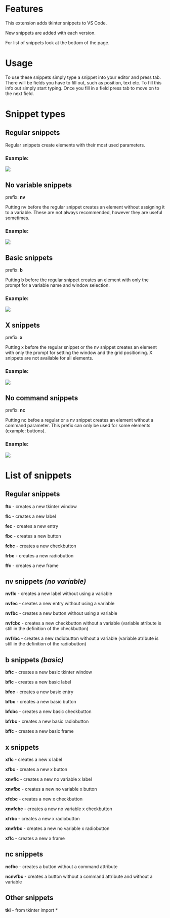 # Features

This extension adds tkinter snippets to VS Code.

New snippets are added with each version.

For list of snippets look at the bottom of the page.

# Usage

To use these snippets simply type a snippet into your editor and press tab. There will be fields you have to fill out, such as position, text etc. To fill this info out simply start typing. Once you fill in a field press tab to move on to the next field.

# Snippet types

## Regular snippets

Regular snippets create elements with their most used parameters.

### Example:

![](images/flcexample.png)

## No variable snippets

prefix: **nv** 

Putting nv before the regular snippet creates an element without assigning it to a variable. These are not always recommended, however they are useful sometimes.

### Example:

![](images/nvflcexample.png)

## Basic snippets

prefix: **b**

Putting b before the regular snippet creates an element with only the prompt for a variable name and window selection.

### Example:

![](images/bfbcexample.png)


## X snippets

prefix: **x**

Putting x before the regular snippet or the nv snippet creates an element with only the prompt for setting the window and the grid positioning. X snippets are not available for all elements.

### Example:

![](images/xsnippetexample.png)

## No command snippets

prefix: **nc**

Putting nc befoe a regular or a nv snippet creates an element without a command parameter. This prefix can only be used for some elements (example: buttons).

### Example:

![](images/ncfbcncnvfbcexample.png)

# List of snippets

## Regular snippets

**ftc** - creates a new tkinter window

**flc** - creates a new label

**fec** - creates a new entry

**fbc** - creates a new button

**fcbc** - creates a new checkbutton

**frbc** - creates a new radiobutton

**ffc** - creates a new frame

## nv snippets *(no variable)*

**nvflc** - creates a new label without using a variable

**nvfec** - creates a new entry without using a variable

**nvfbc** - creates a new button without using a variable

**nvfcbc** - creates a new checkbutton without a variable (variable atribute is still in the definition of the checkbutton)

**nvfrbc** - creates a new radiobutton without a variable (variable atribute is still in the definition of the radiobutton)

## b snippets *(basic)*

**bftc** - creates a new basic tkinter window

**bflc** - creates a new basic label

**bfec** - creates a new basic entry

**bfbc** - creates a new basic button

**bfcbc** - creates a new basic checkbutton

**bfrbc** - creates a new basic radiobutton

**bffc** - creates a new basic frame

## x snippets

**xflc** - creates a new x label

**xfbc** - creates a new x button

**xnvflc** - creates a new no variable x label

**xnvfbc** - creates a new no variable x button

**xfcbc** - creates a new x checkbutton

**xnvfcbc** - creates a new no variable x checkbutton

**xfrbc** - creates a new x radiobutton

**xnvfrbc** - creates a new no variable x radiobutton

**xffc** - creates a new x frame

## nc snippets

**ncfbc** - creates a button without a command attribute

**ncnvfbc** - creates a button without a command attribute and without a variable

## Other snippets

**tki** - from tkinter import *